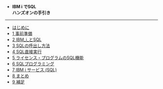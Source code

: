 <!-- docs/_sidebar.md -->

* <b>IBM i でSQL<br>ハンズオンの手引き</b>

---

* [はじめに](/)
* [1 事前準備](/1_事前準備.md)
* [2 IBM_i_とSQL](/2_IBM_i_とSQL.md)
* [3 SQLの呼出し方法](/3_SQLの呼出し方法.md)
* [4 SQL直接実行](/4_SQL直接実行.md)
* [5 ライセンス・プログラムのSQL機能](/5_ライセンス・プログラムのSQL機能.md)
* [6 SQLプログラミング](/6_SQLプログラミング.md)
* [7 IBM i サービス (SQL)](/7_IBM_i_サービス_SQL_.md)
* [8 まとめ](/8_まとめ.md)
* [9 補足](/9_補足.md)
